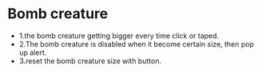 # Bomb creature

- 1.the bomb creature getting bigger every time click or taped.
- 2.The bomb creature is disabled when it become certain size, then pop up alert.
- 3.reset the bomb creature size with button.